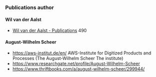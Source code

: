 ### Publications author
#### Wil van der Aalst
- [Wil van der Aalst - Publications](https://www.ae-info.org/ae/Member/van_der_Aalst_Wil/Publications) 490 

#### August-Wilhelm Scheer
- https://aws-institut.de/en/ AWS-Institute for Digitized Products and Processes (The August-Wilhelm Scheer The institute)
- https://www.researchgate.net/profile/August-Wilhelm-Scheer
- https://www.thriftbooks.com/a/august-wilhelm-scheer/299944/

